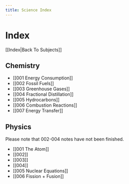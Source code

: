 ```yaml
---
title: Science Index
---
```

# Index
[[Index|Back To Subjects]]

## Chemistry

- [[001 Energy Consumption]]
- [[002 Fossil Fuels]]
- [[003 Greenhouse Gases]]
- [[004 Fractional Distillation]]
- [[005 Hydrocarbons]]
- [[006 Combustion Reactions]]
- [[007 Energy Transfer]]


## Physics
Please note that 002-004 notes have not been finished.
- [[001 The Atom]]
- [[002]]
- [[003]]
- [[004]]
- [[005 Nuclear Equations]]
- [[006 Fission + Fusion]]




